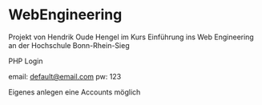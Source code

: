 # WebEngineering

Projekt von Hendrik Oude Hengel im Kurs Einführung ins Web Engineering an der Hochschule Bonn-Rhein-Sieg



PHP Login

email: default@email.com
pw: 123

Eigenes anlegen eine Accounts möglich
